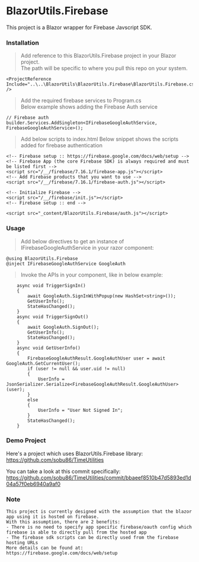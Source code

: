 # BlazorUtils.Firebase

This project is a Blazor wrapper for Firebase Javscript SDK.

### Installation
> Add reference to this BlazorUtils.Firebase project in your Blazor project.<br>
> The path will be specific to where you pull this repo on your system.
```
<ProjectReference Include="..\..\BlazorUtils\BlazorUtils.Firebase\BlazorUtils.Firebase.csproj" />
```

> Add the required firebase services to Program.cs <br>
> Below example shows adding the Firebase Auth service
```
// Firebase auth
builder.Services.AddSingleton<IFirebaseGoogleAuthService, FirebaseGoogleAuthService>();
```

> Add below scripts to index.html
> Below snippet shows the scripts added for firebase authentication 
```
<!-- Firebase setup :: https://firebase.google.com/docs/web/setup -->
<!-- Firebase App (the core Firebase SDK) is always required and must be listed first -->
<script src="/__/firebase/7.16.1/firebase-app.js"></script>
<!-- Add Firebase products that you want to use -->
<script src="/__/firebase/7.16.1/firebase-auth.js"></script>

<!-- Initialize Firebase -->
<script src="/__/firebase/init.js"></script>
<!-- Firebase setup :: end -->

<script src="_content/BlazorUtils.Firebase/auth.js"></script>
```

### Usage
> Add below directives to get an instance of IFirebaseGoogleAuthService in your razor component:
```
@using BlazorUtils.Firebase
@inject IFirebaseGoogleAuthService GoogleAuth
```
> Invoke the APIs in your component, like in below example:
```
    async void TriggerSignIn()
    {
        await GoogleAuth.SignInWithPopup(new HashSet<string>());
        GetUserInfo();
        StateHasChanged();
    }
    async void TriggerSignOut()
    {
        await GoogleAuth.SignOut();
        GetUserInfo();
        StateHasChanged();
    }
    async void GetUserInfo()
    {
        FirebaseGoogleAuthResult.GoogleAuthUser user = await GoogleAuth.GetCurrentUser();
        if (user != null && user.uid != null)
        {
            UserInfo = JsonSerializer.Serialize<FirebaseGoogleAuthResult.GoogleAuthUser>(user);
        }
        else
        {
            UserInfo = "User Not Signed In";
        }
        StateHasChanged();
    }
```

### Demo Project
Here's a project which uses BlazorUtils.Firebase library:<br>
https://github.com/sobu86/TimeUtilities

You can take a look at this commit specifically:<br>
https://github.com/sobu86/TimeUtilities/commit/bbaeef8510b47d5893ed1d04a57f0eb6940a9af0

### Note
```
This project is currently designed with the assumption that the blazor app using it is hosted on firebase.
With this assumption, there are 2 benefits:
- There is no need to specify app specific firebase/oauth config which firebase is able to directly pull from the hosted app
- The firebase sdk scripts can be directly used from the firebase hosting URLs
More details can be found at:
https://firebase.google.com/docs/web/setup
```
